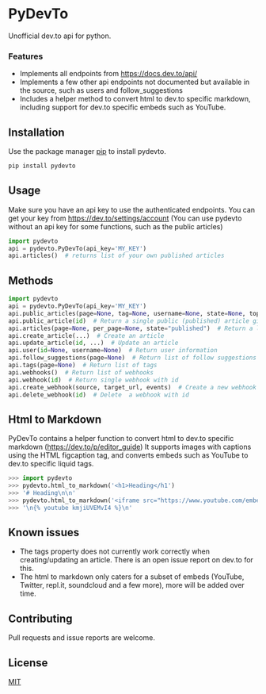 # PyDevTo

Unofficial dev.to api for python.

### Features
* Implements all endpoints from https://docs.dev.to/api/
* Implements a few other api endpoints not documented but available in the source, such as users and follow_suggestions
* Includes a helper method to convert html to dev.to specific markdown, including support for dev.to specific embeds such as YouTube.


## Installation

Use the package manager [pip](https://pip.pypa.io/en/stable/) to install pydevto.

```bash
pip install pydevto
```

## Usage

Make sure you have an api key to use the authenticated endpoints.  You can get your key from https://dev.to/settings/account
(You can use pydevto without an api key for some functions, such as the public articles)

```python
import pydevto
api = pydevto.PyDevTo(api_key='MY_KEY')
api.articles()  # returns list of your own published articles
```

## Methods
```python
import pydevto
api = pydevto.PyDevTo(api_key='MY_KEY')
api.public_articles(page=None, tag=None, username=None, state=None, top=None)  # Return list of public (published) articles
api.public_article(id)  # Return a single public (published) article given its id
api.articles(page=None, per_page=None, state="published")  # Return a list of user articles
api.create_article(...)  # Create an article
api.update_article(id, ...)  # Update an article
api.user(id=None, username=None)  # Return user information
api.follow_suggestions(page=None)  # Return list of follow suggestions
api.tags(page=None)  # Return list of tags
api.webhooks()  # Return list of webhooks
api.webhook(id)  # Return single webhook with id
api.create_webhook(source, target_url, events)  # Create a new webhook
api.delete_webhook(id)  # Delete  a webhook with id
```

## Html to Markdown
PyDevTo contains a helper function to convert html to dev.to specific markdown (https://dev.to/p/editor_guide)
It supports images with captions using the HTML figcaption tag, and converts embeds such as YouTube to dev.to specific liquid tags.
```python
>>> import pydevto
>>> pydevto.html_to_markdown('<h1>Heading</h1') 
>>> '# Heading\n\n'
>>> pydevto.html_to_markdown('<iframe src="https://www.youtube.com/embed/kmjiUVEMvI4"></iframe>') 
>>> '\n{% youtube kmjiUVEMvI4 %}\n'  
```

## Known issues
* The tags property does not currently work correctly when creating/updating an article.  There is an open issue report on dev.to for this.
* The html to markdown only caters for a subset of embeds (YouTube, Twitter, repl.it, soundcloud and a few more), more will be added over time.

## Contributing
Pull requests and issue reports are welcome.

## License
[MIT](https://choosealicense.com/licenses/mit/)
